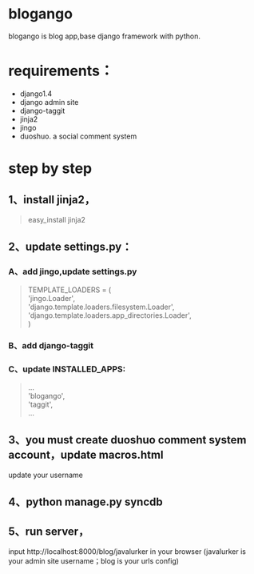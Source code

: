 blogango
========
blogango is blog app,base django framework with python.

# requirements：  
+   django1.4  
+   django admin site  
+   django-taggit  
+   jinja2  
+   jingo  
+   duoshuo. a social comment system  

# step by step  
## 1、install jinja2，  
> easy_install jinja2  

## 2、update settings.py：

### A、add jingo,update settings.py

> TEMPLATE_LOADERS = (  
>     'jingo.Loader',  
>     'django.template.loaders.filesystem.Loader',  
>     'django.template.loaders.app_directories.Loader',  
> )


### B、add django-taggit


### C、update INSTALLED_APPS:

> ...  
> 'blogango',  
> 'taggit',  
> ...
	

## 3、you must create duoshuo comment system account，update macros.html

> <!-- Duoshuo Comment BEGIN -->  
> <div class="ds-thread" data-thread-key="0" data-title="{{ title }}"></div>  
> <script type="text/javascript">  
> var duoshuoQuery = {short_name:"d4blog"};  
> </script>  
> <script type="text/javascript" src="http://static.duoshuo.com/embed.js" async="true"></script>  
> <!-- Duoshuo Comment END -->

update your username


## 4、python manage.py syncdb


## 5、run server，

input http://localhost:8000/blog/javalurker in your browser (javalurker is your admin site username；blog is your urls config)
